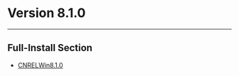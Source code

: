 # Version 8.1.0

----

## Full-Install Section

- [CNRELWin8.1.0](https://autopatchcn.bh3.com/ptpublic/rel/20250120104717_JKPilwZ9G9BSw6JF/PC/BH3_v8.1.0_2b0009e73965.7z)
